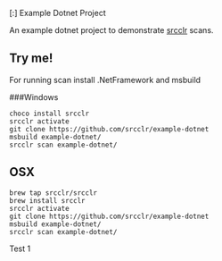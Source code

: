 [:] Example Dotnet Project

An example dotnet project to demonstrate [srcclr](https://www.srcclr.com) scans.

## Try me!

For running scan install .NetFramework and msbuild 

###Windows

```
choco install srcclr
srcclr activate
git clone https://github.com/srcclr/example-dotnet
msbuild example-dotnet/
srcclr scan example-dotnet/
```

##  OSX
```
brew tap srcclr/srcclr
brew install srcclr
srcclr activate
git clone https://github.com/srcclr/example-dotnet
msbuild example-dotnet/
srcclr scan example-dotnet/
```
Test 1
